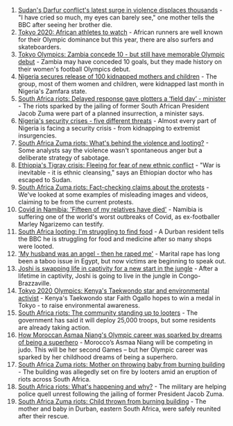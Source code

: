 1. [Sudan's Darfur conflict's latest surge in violence displaces thousands](https://www.bbc.co.uk/news/world-africa-57899843) - "I have cried so much, my eyes can barely see," one mother tells the BBC after seeing her brother die.
2. [Tokyo 2020: African athletes to watch](https://www.bbc.co.uk/news/world-africa-57917132) - African runners are well known for their Olympic dominance but this year, there are also surfers and skateboarders.
3. [Tokyo Olympics: Zambia concede 10 - but still have memorable Olympic debut](https://www.bbc.co.uk/sport/football/57918549) - Zambia may have conceded 10 goals, but they made history on their women's football Olympics debut.
4. [Nigeria secures release of 100 kidnapped mothers and children](https://www.bbc.co.uk/news/world-africa-57910833) - The group, most of them women and children, were kidnapped last month in Nigeria's Zamfara state.
5. [South Africa riots: Delayed response gave plotters a ‘field day’ - minister](https://www.bbc.co.uk/news/world-africa-57919341) - The riots sparked by the jailing of former South African President Jacob Zuma were part of a planned insurrection, a minister says.
6. [Nigeria's security crises - five different threats](https://www.bbc.co.uk/news/world-africa-57860993) - Almost every part of Nigeria is facing a security crisis - from kidnapping to extremist insurgencies.
7. [South Africa Zuma riots: What's behind the violence and looting?](https://www.bbc.co.uk/news/world-africa-57860998) - Some analysts say the violence wasn't spontaneous anger but a deliberate strategy of sabotage.
8. [Ethiopia's Tigray crisis: Fleeing for fear of new ethnic conflict](https://www.bbc.co.uk/news/world-africa-57818673) - "War is inevitable - it is ethnic cleansing," says an Ethiopian doctor who has escaped to Sudan.
9. [South Africa Zuma riots: Fact-checking claims about the protests](https://www.bbc.co.uk/news/57834755) - We've looked at some examples of misleading images and videos, claiming to be from the current protests.
10. [Covid in Namibia: 'Fifteen of my relatives have died'](https://www.bbc.co.uk/news/world-africa-57748119) - Namibia is suffering one of the world's worst outbreaks of Covid, as ex-footballer Marley Ngarizemo can testify.
11. [South Africa looting: I'm struggling to find food](https://www.bbc.co.uk/news/world-africa-57835756) - A Durban resident tells the BBC he is struggling for food and medicine after so many shops were looted.
12. ['My husband was an angel - then he raped me'](https://www.bbc.co.uk/news/world-middle-east-57694110) - Marital rape has long been a taboo issue in Egypt, but now victims are beginning to speak out.
13. [Joshi is swapping life in captivity for a new start in the jungle](https://www.bbc.co.uk/news/world-africa-57854071) - After a lifetime in captivity, Joshi is going to live in the jungle in Congo-Brazzaville.
14. [Tokyo 2020 Olympics: Kenya's Taekwondo star and environmental activist](https://www.bbc.co.uk/sport/av/africa/57851468) - Kenya's Taekwondo star Faith Ogallo hopes to win a medal in Tokyo - to raise environmental awareness.
15. [South Africa riots: The community standing up to looters](https://www.bbc.co.uk/news/world-africa-57857690) - The government has said it will deploy 25,000 troops, but some residents are already taking action.
16. [How Moroccan Asmaa Niang's Olympic career was sparked by dreams of being a superhero](https://www.bbc.co.uk/sport/av/africa/57840235) - Morocco’s Asmaa Niang will be competing in judo. This will be her second Games – but her Olympic career was sparked by her childhood dreams of being a superhero.
17. [South Africa Zuma riots: Mother on throwing baby from burning building](https://www.bbc.co.uk/news/world-africa-57843685) - The building was allegedly set on fire by looters amid an eruption of riots across South Africa.
18. [South Africa riots: What's happening and why?](https://www.bbc.co.uk/news/world-africa-57828581) - The military are helping police quell unrest following the jailing of former President Jacob Zuma.
19. [South Africa Zuma riots: Child thrown from burning building](https://www.bbc.co.uk/news/world-africa-57818778) - The mother and baby in Durban, eastern South Africa, were safely reunited after their rescue.
